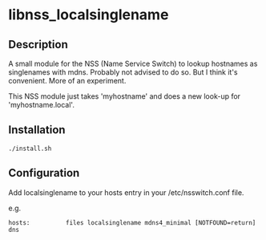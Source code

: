 # libnss_localsinglename

## Description

A small module for the NSS (Name Service Switch) to lookup hostnames as singlenames with mdns. Probably not advised to do so. But I think it's convenient. More of an experiment.

This NSS module just takes 'myhostname' and does a new look-up for 'myhostname.local'.

## Installation

```
./install.sh
```

## Configuration

Add localsinglename to your hosts entry in your /etc/nsswitch.conf file.

e.g.
```
hosts:          files localsinglename mdns4_minimal [NOTFOUND=return] dns
```